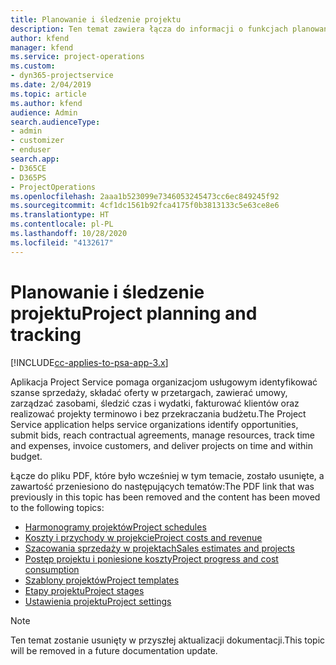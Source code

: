 ```yaml
---
title: Planowanie i śledzenie projektu
description: Ten temat zawiera łącza do informacji o funkcjach planowania i śledzenia w programie Project Service Automation.
author: kfend
manager: kfend
ms.service: project-operations
ms.custom:
- dyn365-projectservice
ms.date: 2/04/2019
ms.topic: article
ms.author: kfend
audience: Admin
search.audienceType:
- admin
- customizer
- enduser
search.app:
- D365CE
- D365PS
- ProjectOperations
ms.openlocfilehash: 2aaa1b523099e7346053245473cc6ec849245f92
ms.sourcegitcommit: 4cf1dc1561b92fca4175f0b3813133c5e63ce8e6
ms.translationtype: HT
ms.contentlocale: pl-PL
ms.lasthandoff: 10/28/2020
ms.locfileid: "4132617"
---
```

# <a name="project-planning-and-tracking"></a><span data-ttu-id="00550-103">Planowanie i śledzenie projektu</span><span class="sxs-lookup"><span data-stu-id="00550-103">Project planning and tracking</span></span>

[!INCLUDE[cc-applies-to-psa-app-3.x](../../includes/cc-applies-to-psa-app-3x.md)]

<span data-ttu-id="00550-104">Aplikacja Project Service pomaga organizacjom usługowym identyfikować szanse sprzedaży, składać oferty w przetargach, zawierać umowy, zarządzać zasobami, śledzić czas i wydatki, fakturować klientów oraz realizować projekty terminowo i bez przekraczania budżetu.</span><span class="sxs-lookup"><span data-stu-id="00550-104">The Project Service application helps service organizations identify opportunities, submit bids, reach contractual agreements, manage resources, track time and expenses, invoice customers, and deliver projects on time and within budget.</span></span> 

<span data-ttu-id="00550-105">Łącze do pliku PDF, które było wcześniej w tym temacie, zostało usunięte, a zawartość przeniesiono do następujących tematów:</span><span class="sxs-lookup"><span data-stu-id="00550-105">The PDF link that was previously in this topic has been removed and the content has been moved to the following topics:</span></span>

- [<span data-ttu-id="00550-106">Harmonogramy projektów</span><span class="sxs-lookup"><span data-stu-id="00550-106">Project schedules</span></span>](../project-creating.md)
- [<span data-ttu-id="00550-107">Koszty i przychody w projekcie</span><span class="sxs-lookup"><span data-stu-id="00550-107">Project costs and revenue</span></span>](../project-estimating.md)
- [<span data-ttu-id="00550-108">Szacowania sprzedaży w projektach</span><span class="sxs-lookup"><span data-stu-id="00550-108">Sales estimates and projects</span></span>](../project-leveraging.md)
- [<span data-ttu-id="00550-109">Postęp projektu i poniesione koszty</span><span class="sxs-lookup"><span data-stu-id="00550-109">Project progress and cost consumption</span></span>](../project-tracking.md)
- [<span data-ttu-id="00550-110">Szablony projektów</span><span class="sxs-lookup"><span data-stu-id="00550-110">Project templates</span></span>](../project-templates.md)
- [<span data-ttu-id="00550-111">Etapy projektu</span><span class="sxs-lookup"><span data-stu-id="00550-111">Project stages</span></span>](../project-stages.md)
- [<span data-ttu-id="00550-112">Ustawienia projektu</span><span class="sxs-lookup"><span data-stu-id="00550-112">Project settings</span></span>](../project-settings.md)

> [!NOTE]
> <span data-ttu-id="00550-113">Ten temat zostanie usunięty w przyszłej aktualizacji dokumentacji.</span><span class="sxs-lookup"><span data-stu-id="00550-113">This topic will be removed in a future documentation update.</span></span> 
